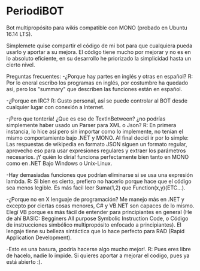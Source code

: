 # PeriodiBOT
Bot multipropósito para wikis compatible con MONO (probado en Ubuntu 16.14 LTS).

Simplemete quise compartir el código de mi bot para que cualquiera pueda usarlo y aportar a su mejora.
El código tiene mucho por mejorar y no es en lo absoluto eficiente, en su desarrollo he priorizado la simplicidad hasta un cierto nivel.

Preguntas frecuentes:
-¿Porque hay partes en inglés y otras en español?
R: Por lo eneral escribo los programas en inglés, por costumbre ha quedado asi, pero los "summary" que describen las funciones están en español.

-¿Porque en IRC?
R: Gusto personal, así se puede controlar al BOT desde cualquier lugar con conexión a Internet.

-¡Pero que tontería! ¿Que es eso de TextInBetween? ¿no podrías simplemente haber usado un Parser para XML o Json?
R: En primera instancia, lo hice así pero sin importar como lo implemente, no tenían el mismo comportamiento bajo .NET y MONO. Al final decidí ir por lo simple: Las respuestas de wikipedia en formato JSON siguen un formato regular, aprovecho eso para usar expresiones regulares y extraer los parámetros necesarios. ¡Y quién lo diría! funciona perfectamente bien tanto en MONO como en .NET Bajo Windows o Unix-Linux.

-Hay demasiadas funciones que podrían eliminarse si se usa una expresión lambda.
R: Si bien es cierto, prefiero no hacerlo porque hace que el código sea menos legible. Es más facil leer Suma(1,2) que Function(x,y)(ETC...).

-¿Porque no en X lenguaje de programación?
Me manejo más en .NET y excepto por ciertas cosas menores, C# y VB.NET son capaces de lo mismo. Elegí VB porque es más fácil de entender para principiantes en general (He de ahí BASIC: Begginers All purpose Symbolic Instruction Code, o Código de instrucciones simbólico multipropósito enfocado a principiantes). El lengaje tiene su belleza sintáctica que lo hace perfecto para RAD (Rapid Application Development).

-Esto es una basura, ¡podría hacerse algo mucho mejor!.
R: Pues eres libre de hacelo, nadie lo impide. Si quieres aportar a mejorar el codigo, pues ya está abierto :).
